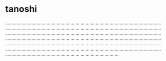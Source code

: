 # tanoshi

..................................................................................................................................................................................................................................................................................................................................................................................................................................................................................................................................................................................................................................................................................................................................................................................................................................................................